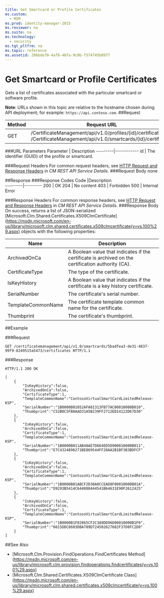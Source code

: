 ```yaml
---
title: Get Smartcard or Profile Certificates
ms.custom: 
  - MIM
ms.prod: identity-manager-2015
ms.reviewer: na
ms.suite: na
ms.technology: 
  - security
ms.tgt_pltfrm: na
ms.topic: reference
ms.assetid: 206bde70-4af8-46fa-9c0b-f574745b0977
---
```

# Get Smartcard or Profile Certificates
Gets a list of certificates associated with the particular smartcard or software profile.

**Note**: URLs shown in this topic are relative to the hostname chosen during API deployment; for example: `https://api.contoso.com`.
##Request


Method  |Request URL  
---------|---------
GET     |/CertificateManagement/api/v1.0/profiles/{id}/certificates <br/>/CertificateManagement/api/v1.0/smartcards/{id}/certificates 

###URL Parameters
Parameter | Description
---------|------------
id | The identifier (GUID) of the profile or smartcard.

###Request Headers
For common request headers, see [HTTP Request and Response Headers](CM_REST_API_Service_Details.md#HttpHeaders) in *CM REST API Service Details*.
###Request Body
none

##Response
###Response Codes
Code  |Description  
---------|---------
200     | OK
204 | No content
403 | Forbidden
500 | Internal Error

###Response Headers
For common response headers, see [HTTP Request and Response Headers](CM_REST_API_Service_Details.md#HttpHeaders) in *CM REST API Service Details*.
###Response Body
On success, returns a list of JSON-serialized [Microsoft.Clm.Shared.Certificates.X509ClmCertificate](https://msdn.microsoft.com/en-us/library/microsoft.clm.shared.certificates.x509clmcertificate(v=vs.100%29.aspx) objects with the following properties:

Name | Description
-----|------------
ArchivedOnCa | A Boolean value that indicates if the certificate is archived on the certification authority (CA). 
CertificateType | The type of the certificate. 
IsKeyHistory | A Boolean value that indicates if the certificate is a key history certificate. 
SerialNumber | The certificate's serial number. 
TemplateCommonName | The certificate template common name for the certificate. 
Thumbprint | The certificate's thumbprint. 

##Example

###Request 
```
GET /certificatemanagement/api/v1.0/smartcards/5badfea3-de31-4837-99f9-8249515a5473/certificates HTTP/1.1
```
###Response 
```
HTTP/1.1 200 OK

[
    {
        "IsKeyHistory":false,
        "ArchivedOnCa":false,
        "CertificateType":1,
        "TemplateCommonName":"ContosoVirtualSmartCardLimitedRelease-KSP",
        "SerialNumber":"1B0000B01052AFA01313FB77AC00010000B010",
        "Thumbprint":"C52B0C5FB8AAD31A5B239FF2712ED14122D67D30"
    },
    {
        "IsKeyHistory":false,
        "ArchivedOnCa":false,
        "CertificateType":1,
        "TemplateCommonName":"ContosoVirtualSmartCardLimitedRelease-KSP",
        "SerialNumber":"1B0000B011AB48AE7D664ED5D900010000B011",
        "Thumbprint":"E7C4324896271BE869544FF28AA2B1BF3B3BDFCF"
    },
    {
        "IsKeyHistory":false,
        "ArchivedOnCa":false,
        "CertificateType":1,
        "TemplateCommonName":"ContosoVirtualSmartCardLimitedRelease-KSP",
        "SerialNumber":"1B0000B01ABCF2D38A0CCEAD8F00010000B01A",
        "Thumbprint":"D9293B5414C644888444541B64631E90F2612425"
    },
    {
        "IsKeyHistory":false,
        "ArchivedOnCa":false,
        "CertificateType":1,
        "TemplateCommonName":"ContosoVirtualSmartCardLimitedRelease-KSP",
        "SerialNumber":"1B0000B1F02865CF2C3A9DD96D00010000B1F0",
        "Thumbprint":"6615DDC8603DBA789D724502627682F37D0FC2D0"
    }
]
```       
##See Also

- [Microsoft.Clm.Provision.FindOperations.FindCertificates Method](https://msdn.microsoft.com/en-us/library/microsoft.clm.provision.findoperations.findcertificates(v=vs.100%29.aspx)
- [Microsoft.Clm.Shared.Certificates.X509ClmCertificate Class](https://msdn.microsoft.com/en-us/library/microsoft.clm.shared.certificates.x509clmcertificate(v=vs.100%29.aspx) 
